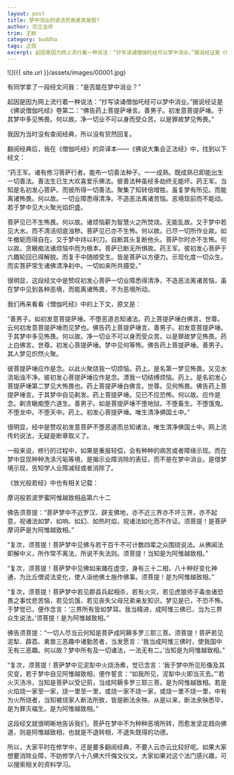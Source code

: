 ```yaml
---
layout: post
title: 梦中消业的说法究竟是真是假?
author: 宗立法师
trim: 王盼
category: buddha
tags: 正信
excerpt: 起因是因为网上流行着一种说法：“抄写读诵僧伽吒经可以梦中消业。”据说经证是《佛说僧伽吒经》卷第二：“佛告药上菩提萨埵言。善男子。初发意菩提萨埵。于其梦中多见怖畏。何以故。净一切业不可以身而受众苦。以是罪故梦见怖畏。”
---
```


![]({{ site.url }}/assets/images/00001.jpg)

有同学拿了一段经文问我：“是否能在梦中消业？”

起因是因为网上流行着一种说法：“抄写读诵僧伽吒经可以梦中消业。”据说经证是《佛说僧伽吒经》卷第二：“佛告药上菩提萨埵言。善男子。初发意菩提萨埵。于其梦中多见怖畏。何以故。净一切业不可以身而受众苦。以是罪故梦见怖畏。”

我因为当时没有查阅经典，所以没有贸然回复。

翻阅经典后，我在《僧伽吒经》的异译本——《佛说大集会正法经》中，找到以下经文：

“药王军。诸有修习菩萨行者。能布一切善法种子。一一成熟。既成熟已即能出生一切善法。善法生已生大欢喜爱乐佛法。彼善法种虽经多劫终无能坏。药王军。当知是名初发心菩萨。而彼所得一切善法。聚集了知转倍增胜。虽复梦有所见。而能离诸怖畏。何以故。一切业障悉得清净。不造恶法离诸苦恼。恶境现前而不能动。若于梦中见大火聚光焰炽盛。

菩萨见已不生怖畏。何以故。诸烦恼薪为智慧火之所焚烧。无能乱故。又于梦中若见大水。而不清洁彻底浊秽。菩萨见已亦不生怖。何以故。已尽一切所作业故。如牛撤轭而得自在。又于梦中持以利刀。自断其头复断他头。菩萨尔时亦不生怖。何以故。贪瞋痴法诸烦恼中而为根本。菩萨已断无所惧故。药王军。彼初发心菩萨于六趣轮回已得解脱。而复于中随顺受生。皆是菩萨以方便力。示现化度一切众生。而实菩萨常生诸佛清净刹中。一切如来所共摄受。”

很明显，这段经文中是赞叹初发心菩萨一切业障悉得清净，不造恶法离诸苦恼，虽在梦中见到各种恶境，而能离诸怖畏，不为恶境所动。

我们再来看看《僧伽吒经》中的上下文，原文是：

“善男子。如初发意菩提萨埵。不堕恶道总知诸法。药上菩提萨埵白佛言。世尊。云何初发意菩提萨埵而见梦也。佛告药上菩提萨埵言。善男子。初发意菩提萨埵。于其梦中多见怖畏。何以故。净一切业不可以身而受众苦。以是罪故梦见怖畏。药上白佛言。世尊。初发心菩提萨埵。梦中见何等怖。佛告药上菩提萨埵。善男子。其人梦见炽然火聚。

彼菩提萨埵应作是念。以此火聚烧我一切烦恼。药上。是名第一梦见怖畏。又见水流垢浊不净。彼初发心菩提萨埵应作是念。漂我一切结缚烦恼。药上。是名初发心菩提萨埵第二梦见大怖畏也。药上菩提萨埵白佛言。世尊。见何怖畏。佛告药上菩提萨埵言。于其梦中自见剃发。药上菩提萨埵。见已不应恐怖。何以故。应作是念。剃贪瞋痴堕六道生。善男子。如是菩提萨埵不堕地狱。不堕畜生。不堕饿鬼。不堕龙中。不堕天中。药上。初发心菩提萨埵。唯生清净佛国土中。”

很明显，经中是赞叹初发意菩萨不堕恶道而总知诸法，唯生清净佛国土中。网上流传的说法，无疑是断章取义了。

一般来说，修行的过程中，如果是重报轻偿，会有种种的病苦或者障缘示现。而在梦中显现种种洗涤污垢等境，是揭示业障消除的表征，而不是在梦中消业。是借梦境示现，告知学人业障减轻或者消除了。

《放光般若经》中也有相关记载：

摩诃般若波罗蜜阿惟越致相品第六十二

佛告须菩提：“菩萨梦中不近罗汉、辟支佛地，亦不近三界亦不坏三界，亦不起意，视诸法如梦、如响、如幻、如热时焰，视诸法如化而不作证。须菩提！是菩萨摩诃萨是为阿惟越致相。”

“复次，须菩提！菩萨梦中见佛与若干百千不可计数四辈之众围绕说法。从佛闻法即解中义，所作常不离法，所说不失法则。须菩提！当知是为阿惟越致相。”

“复次，须菩提！菩萨梦中见佛如来踊在虚空，身有三十二相，八十种好变化神通，为比丘僧说法变化，使人诣他佛土施作佛事。须菩提！是为阿惟越致相。”

“复次，须菩提！菩萨梦中若见郡县兵起相杀，若有火灾，若见虎狼师子毒虫诸恐畏之事忧悲苦恼，若见饥饿，若见丧失父母兄弟亲友知识。梦见是已，不恐不怖。于梦觉已，便作念言：‘三界所有皆如梦耳。我当精进，成阿惟三佛已，当为三界众生说法。’须菩提！是为阿惟越致相。”

佛告须菩提：“一切人尽当云何知是菩萨成阿耨多罗三耶三菩。须菩提！菩萨若见泥犁、薜荔、禽兽三恶趣中诸勤苦者，当发愿言：‘我当成阿惟三佛时，使我国中无有三恶趣。何以故？梦中所有及一切诸法，一法无有二。’当知是为阿惟越致相。”

“复次，须菩提！菩萨梦中见泥犁中火烧汤煮，觉已念言：‘我于梦中所见形像及其灾变，若于梦中自见阿惟越致相，便作誓言：“如我所见，泥犁中火即当灭去。”’若火灭汤冷，当知是菩萨以受记莂，当成阿耨多罗三耶三菩。是为阿惟越致相。若是火焰烧一家至一家，烧一里至一里，或烧一家不烧一家，或烧一里不烧一里，中有为火所烧者，当知被烧家人断法所致，皆是断法余殃。从是以来，断法余殃悉毕，是为罪灭福生。是为阿惟越致相。”

这段经文就很明晰地告诉我们，菩萨在梦中不为种种恶境所转，而愈发坚定趋向佛道，则是阿惟越致相，也就是不退转相，不退失既得的功德。

所以，大家平时在修学中，还是要多翻阅经典，不要人云亦云比较好呢。如果大家想要消除业障，不妨修学八十八佛大忏悔文仪文。大家如果对这个法门感兴趣，可以搜索相关的资料学习。
